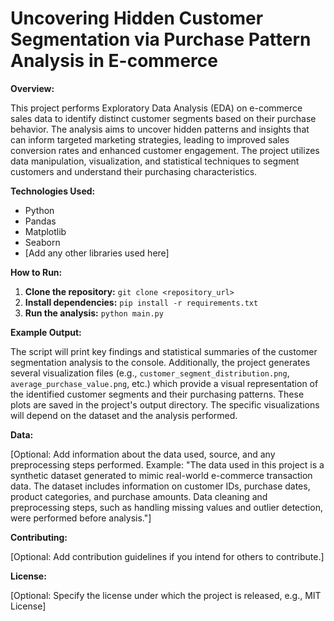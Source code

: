 # Uncovering Hidden Customer Segmentation via Purchase Pattern Analysis in E-commerce

**Overview:**

This project performs Exploratory Data Analysis (EDA) on e-commerce sales data to identify distinct customer segments based on their purchase behavior.  The analysis aims to uncover hidden patterns and insights that can inform targeted marketing strategies, leading to improved sales conversion rates and enhanced customer engagement.  The project utilizes data manipulation, visualization, and statistical techniques to segment customers and understand their purchasing characteristics.

**Technologies Used:**

* Python
* Pandas
* Matplotlib
* Seaborn
* [Add any other libraries used here]


**How to Run:**

1. **Clone the repository:**  `git clone <repository_url>`
2. **Install dependencies:** `pip install -r requirements.txt`
3. **Run the analysis:** `python main.py`

**Example Output:**

The script will print key findings and statistical summaries of the customer segmentation analysis to the console.  Additionally, the project generates several visualization files (e.g., `customer_segment_distribution.png`, `average_purchase_value.png`, etc.) which provide a visual representation of the identified customer segments and their purchasing patterns.  These plots are saved in the project's output directory.  The specific visualizations will depend on the dataset and the analysis performed.


**Data:**

[Optional: Add information about the data used, source, and any preprocessing steps performed.  Example:  "The data used in this project is a synthetic dataset generated to mimic real-world e-commerce transaction data.  The dataset includes information on customer IDs, purchase dates, product categories, and purchase amounts.  Data cleaning and preprocessing steps, such as handling missing values and outlier detection, were performed before analysis."]


**Contributing:**

[Optional: Add contribution guidelines if you intend for others to contribute.]


**License:**

[Optional: Specify the license under which the project is released, e.g., MIT License]